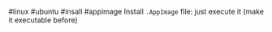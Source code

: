 #linux #ubuntu #insall #appimage
Install `.AppImage` file: just execute it (make it executable before)